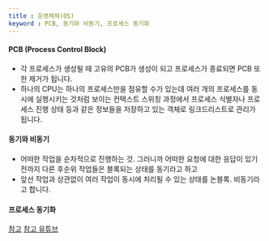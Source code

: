 ```yaml
---
title : 운영체제(OS)
keyword : PCB, 동기와 비동기, 프로세스 동기화
--- 
```


#### PCB (Process Control Block)

- 각 프로세스가 생성될 때 고유의 PCB가 생성이 되고 프로세스가 종료되면 PCB 또한 제거가 됩니다.
- 하나의 CPU는 하나의 프로세스만을 점유할 수가 있는데 여러 개의 프로세스를 동시에 실행시키는 것처럼 보이는 컨택스트 스위칭 과정에서 프로세스 식별자나 프로세스 진행 상태 등과 같은 정보들을 저장하고 있는 객체로 링크드리스트로 관리가 됩니다.

#### 동기와 비동기

- 어떠한 작업을 순차적으로 진행하는 것. 그러니까 어떠한 요청에 대한 응답이 있기 전까지 다른 후순위 작업들은 블록되는 상태를 동기라고 하고
- 앞선 작업과 상관없이 여러 작업이 동시에 처리될 수 있는 상태를 논블록. 비동기라고 합니다.

#### 프로세스 동기화

[참고](https://sihyung92.oopy.io/os/6)
[참고 유튜브](https://www.youtube.com/watch?v=gTkvX2Awj6g)